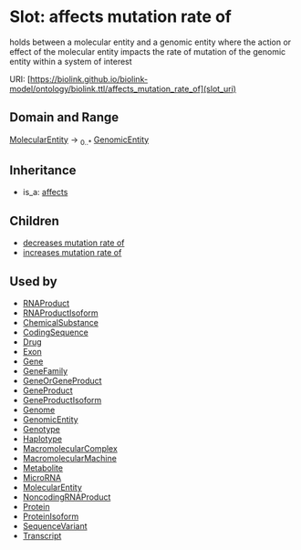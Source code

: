 # Slot: affects mutation rate of


holds between a molecular entity and a genomic entity where the action or effect of the molecular entity impacts the rate of mutation of the genomic entity within a system of interest

URI: [https://biolink.github.io/biolink-model/ontology/biolink.ttl/affects_mutation_rate_of](slot_uri)
## Domain and Range

[MolecularEntity](MolecularEntity.md) ->  <sub>0..*</sub> [GenomicEntity](GenomicEntity.md)
## Inheritance

 *  is_a: [affects](affects.md)
## Children

 *  [decreases mutation rate of](decreases_mutation_rate_of.md)
 *  [increases mutation rate of](increases_mutation_rate_of.md)
## Used by

 * [RNAProduct](RNAProduct.md)
 * [RNAProductIsoform](RNAProductIsoform.md)
 * [ChemicalSubstance](ChemicalSubstance.md)
 * [CodingSequence](CodingSequence.md)
 * [Drug](Drug.md)
 * [Exon](Exon.md)
 * [Gene](Gene.md)
 * [GeneFamily](GeneFamily.md)
 * [GeneOrGeneProduct](GeneOrGeneProduct.md)
 * [GeneProduct](GeneProduct.md)
 * [GeneProductIsoform](GeneProductIsoform.md)
 * [Genome](Genome.md)
 * [GenomicEntity](GenomicEntity.md)
 * [Genotype](Genotype.md)
 * [Haplotype](Haplotype.md)
 * [MacromolecularComplex](MacromolecularComplex.md)
 * [MacromolecularMachine](MacromolecularMachine.md)
 * [Metabolite](Metabolite.md)
 * [MicroRNA](MicroRNA.md)
 * [MolecularEntity](MolecularEntity.md)
 * [NoncodingRNAProduct](NoncodingRNAProduct.md)
 * [Protein](Protein.md)
 * [ProteinIsoform](ProteinIsoform.md)
 * [SequenceVariant](SequenceVariant.md)
 * [Transcript](Transcript.md)

